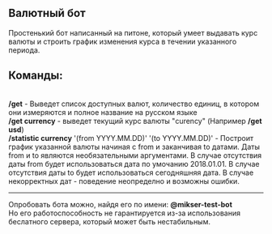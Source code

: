 <h2>Валютный бот</h2>

Простенький бот написанный на питоне, который умеет выдавать курс валюты и строить график изменения курса в течении указанного периода.

<h2>Команды:</h2><br>
<b>/get</b> - Выведет список доступных валют, количество единиц, в котором они измеряются и полное название на русском языке<br>
<b>/get currency</b> - выведет текущий курс валюты "curency" (Например <b>/get usd</b>)<br>
<b>/statistic currency</b> '(from YYYY.MM.DD)' '(to YYYY.MM.DD)' - Построит график указанной валюты начиная с from и заканчивая to датами. Даты from и to являются необязательными аргументами. В случае отсутствия даты from будет использоваться дата по умочанию 2018.01.01. В случае отсутствия даты to будет использоваться сегодняшняя дата. В случае некорректных дат - поведение неопределно и возможны ошибки. 

***
Опробовать бота можно, найдя его по имени: <b>@mikser-test-bot</b><br>
Но его работоспособность не гарантируется из-за использования беслатного сервера, который может быть нестабильным.
